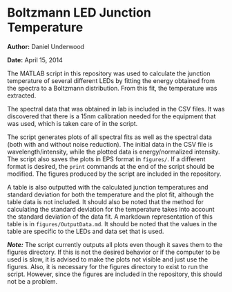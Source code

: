 # Boltzmann LED Junction Temperature


__Author:__   Daniel Underwood

__Date:__     April 15, 2014


The MATLAB script in this repository was used to calculate the junction temperature of several different LEDs by fitting the energy obtained from the spectra to a Boltzmann distribution. From this fit, the temperature was extracted.

The spectral data that was obtained in lab is included in the CSV files. It was discovered that there is a 15nm calibration needed for the equipment that was used, which is taken care of in the script.

The script generates plots of all spectral fits as well as the spectral data (both with and without noise reduction). The initial data in the CSV file is wavelength/intensity, while the plotted data is energy/normalized intensity. The script also saves the plots in EPS format in `figures/`. If a different format is desired, the `print` commands at the end of the script should be modified. The figures produced by the script are included in the repository. 

A table is also outputted with the calculated junction temperatures and standard deviation for both the temperature and the plot fit, although the table data is not included. It should also be noted that the method for calculating the standard deviation for the temperature takes into account the standard deviation of the data fit. A markdown representation of this table is in `figures/OutputData.md`. It should be noted that the values in the table are specific to the LEDs and data set that is used.

**_Note:_** The script currently outputs all plots even though it saves them to the figures directory. If this is not the desired behavior or if the computer to be used is slow, it is advised to make the plots not visible and just use the figures. Also, it is necessary for the figures directory to exist to run the script. However, since the figures are included in the repository, this should not be a problem.

